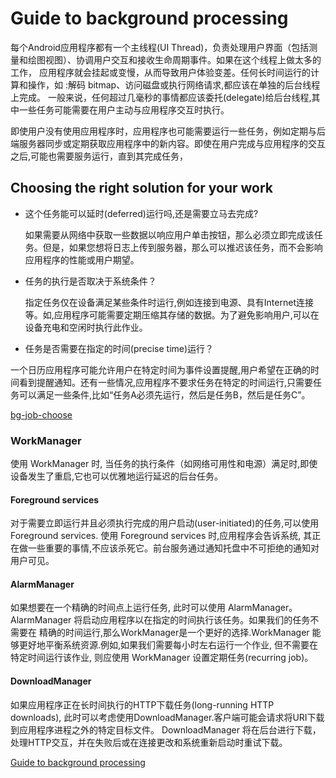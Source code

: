 # Guide to background processing

  每个Android应用程序都有一个主线程(UI Thread)，负责处理用户界面（包括测量和绘图视图）、协调用户交互和接收生命周期事件。如果在这个线程上做太多的工作， 应用程序就会挂起或变慢，从而导致用户体验变差。任何长时间运行的计算和操作，如 :解码 bitmap、访问磁盘或执行网络请求,都应该在单独的后台线程上完成。
  一般来说，任何超过几毫秒的事情都应该委托(delegate)给后台线程,其中一些任务可能需要在用户主动与应用程序交互时执行。

  即使用户没有使用应用程序时，应用程序也可能需要运行一些任务，例如定期与后端服务器同步或定期获取应用程序中的新内容。即使在用户完成与应用程序的交互之后,可能也需要服务运行，直到其完成任务，

## Choosing the right solution for your work

* 这个任务能可以延时(deferred)运行吗,还是需要立马去完成?

  如果需要从网络中获取一些数据以响应用户单击按钮，那么必须立即完成该任务。但是，如果您想将日志上传到服务器，那么可以推迟该任务，而不会影响应用程序的性能或用户期望。

* 任务的执行是否取决于系统条件？

  指定任务仅在设备满足某些条件时运行,例如连接到电源、具有Internet连接等。如,应用程序可能需要定期压缩其存储的数据。为了避免影响用户,可以在设备充电和空闲时执行此作业。

* 任务是否需要在指定的时间(precise time)运行？

 一个日历应用程序可能允许用户在特定时间为事件设置提醒,用户希望在正确的时间看到提醒通知。还有一些情况,应用程序不要求任务在特定的时间运行,只需要任务可以满足一些条件,比如“任务A必须先运行，然后是任务B，然后是任务C”。

[bg-job-choose]()


### WorkManager

使用 WorkManager 时, 当任务的执行条件（如网络可用性和电源）满足时,即使设备发生了重启,它也可以优雅地运行延迟的后台任务。

#### Foreground services

对于需要立即运行并且必须执行完成的用户启动(user-initiated)的任务,可以使用 Foreground services. 使用 Foreground services 时,应用程序会告诉系统, 其正在做一些重要的事情,不应该杀死它。前台服务通过通知托盘中不可拒绝的通知对用户可见。

#### AlarmManager

如果想要在一个精确的时间点上运行任务, 此时可以使用 AlarmManager。AlarmManager 将启动应用程序以在指定的时间执行该任务。如果我们的任务不需要在
精确的时间运行,那么WorkManager是一个更好的选择.WorkManager 能够更好地平衡系统资源.例如,如果我们需要每小时左右运行一个作业, 但不需要在特定时间运行该作业,
则应使用 WorkManager 设置定期任务(recurring job)。

#### DownloadManager

如果应用程序正在长时间执行的HTTP下载任务(long-running HTTP downloads), 此时可以考虑使用DownloadManager.客户端可能会请求将URI下载到应用程序进程之外的特定目标文件。
DownloadManager 将在后台进行下载，处理HTTP交互，并在失败后或在连接更改和系统重新启动时重试下载。


[Guide to background processing](https://developer.android.google.cn/guide/background/)


